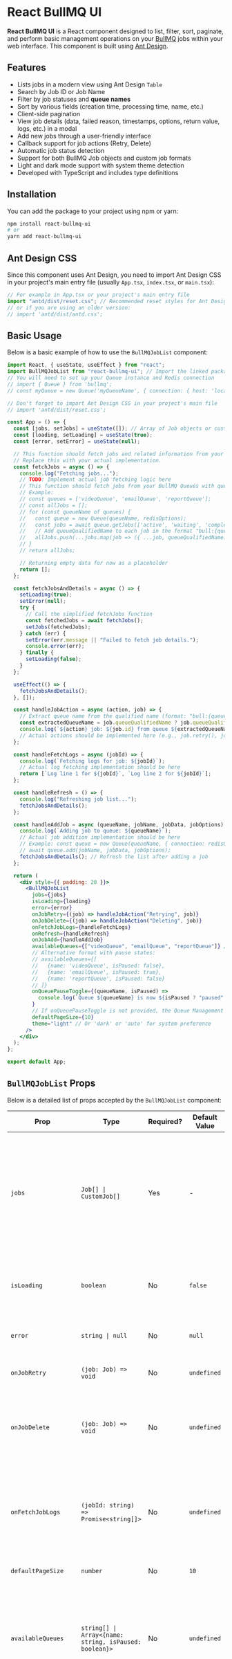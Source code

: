 # React BullMQ UI

**React BullMQ UI** is a React component designed to list, filter, sort, paginate, and perform basic management operations on your [BullMQ](https://bullmq.io/) jobs within your web interface. This component is built using [Ant Design](https://ant.design/).

## Features

- Lists jobs in a modern view using Ant Design `Table`
- Search by Job ID or Job Name
- Filter by job statuses and **queue names**
- Sort by various fields (creation time, processing time, name, etc.)
- Client-side pagination
- View job details (data, failed reason, timestamps, options, return value, logs, etc.) in a modal
- Add new jobs through a user-friendly interface
- Callback support for job actions (Retry, Delete)
- Automatic job status detection
- Support for both BullMQ Job objects and custom job formats
- Light and dark mode support with system theme detection
- Developed with TypeScript and includes type definitions

## Installation

You can add the package to your project using npm or yarn:

```bash
npm install react-bullmq-ui
# or
yarn add react-bullmq-ui
```

## Ant Design CSS

Since this component uses Ant Design, you need to import Ant Design CSS in your project's main entry file (usually `App.tsx`, `index.tsx`, or `main.tsx`):

```jsx
// For example in App.tsx or your project's main entry file
import "antd/dist/reset.css"; // Recommended reset styles for Ant Design v5+
// or if you are using an older version:
// import 'antd/dist/antd.css';
```

## Basic Usage

Below is a basic example of how to use the `BullMQJobList` component:

```jsx
import React, { useState, useEffect } from "react";
import BullMQJobList from "react-bullmq-ui"; // Import the linked package
// You will need to set up your Queue instance and Redis connection
// import { Queue } from 'bullmq';
// const myQueue = new Queue('myQueueName', { connection: { host: 'localhost', port: 6379 } });

// Don't forget to import Ant Design CSS in your project's main file
// import 'antd/dist/reset.css';

const App = () => {
  const [jobs, setJobs] = useState([]); // Array of Job objects or custom job data
  const [loading, setLoading] = useState(true);
  const [error, setError] = useState(null);

  // This function should fetch jobs and related information from your BullMQ Queues.
  // Replace this with your actual implementation.
  const fetchJobs = async () => {
    console.log("Fetching jobs...");
    // TODO: Implement actual job fetching logic here
    // This function should fetch jobs from your BullMQ Queues with queue info
    // Example:
    // const queues = ['videoQueue', 'emailQueue', 'reportQueue'];
    // const allJobs = [];
    // for (const queueName of queues) {
    //   const queue = new Queue(queueName, redisOptions);
    //   const jobs = await queue.getJobs(['active', 'waiting', 'completed', 'failed', 'delayed']);
    //   // Add queueQualifiedName to each job in the format "bull:{queueName}"
    //   allJobs.push(...jobs.map(job => ({ ...job, queueQualifiedName: `bull:${queueName}` })));
    // }
    // return allJobs;

    // Returning empty data for now as a placeholder
    return [];
  };

  const fetchJobsAndDetails = async () => {
    setLoading(true);
    setError(null);
    try {
      // Call the simplified fetchJobs function
      const fetchedJobs = await fetchJobs();
      setJobs(fetchedJobs);
    } catch (err) {
      setError(err.message || "Failed to fetch job details.");
      console.error(err);
    } finally {
      setLoading(false);
    }
  };

  useEffect(() => {
    fetchJobsAndDetails();
  }, []);

  const handleJobAction = async (action, job) => {
    // Extract queue name from the qualified name (format: "bull:{queueName}")
    const extractedQueueName = job.queueQualifiedName ? job.queueQualifiedName.replace(/^bull:/, '') : 'unknown';
    console.log(`${action} job: ${job.id} from queue ${extractedQueueName}`);
    // Actual actions should be implemented here (e.g., job.retry(), job.remove())
  };

  const handleFetchLogs = async (jobId) => {
    console.log(`Fetching logs for job: ${jobId}`);
    // Actual log fetching implementation should be here
    return [`Log line 1 for ${jobId}`, `Log line 2 for ${jobId}`];
  };

  const handleRefresh = () => {
    console.log("Refreshing job list...");
    fetchJobsAndDetails();
  };

  const handleAddJob = async (queueName, jobName, jobData, jobOptions) => {
    console.log(`Adding job to queue: ${queueName}`);
    // Actual job addition implementation should be here
    // Example: const queue = new Queue(queueName, { connection: redisOptions });
    // await queue.add(jobName, jobData, jobOptions);
    fetchJobsAndDetails(); // Refresh the list after adding a job
  };

  return (
    <div style={{ padding: 20 }}>
      <BullMQJobList
        jobs={jobs}
        isLoading={loading}
        error={error}
        onJobRetry={(job) => handleJobAction("Retrying", job)}
        onJobDelete={(job) => handleJobAction("Deleting", job)}
        onFetchJobLogs={handleFetchLogs}
        onRefresh={handleRefresh}
        onJobAdd={handleAddJob}
        availableQueues={["videoQueue", "emailQueue", "reportQueue"]} // Simple array of strings format
        // Alternative format with pause states:
        // availableQueues={[
        //   {name: 'videoQueue', isPaused: false},
        //   {name: 'emailQueue', isPaused: true},
        //   {name: 'reportQueue', isPaused: false}
        // ]}
        onQueuePauseToggle={(queueName, isPaused) =>
          console.log(`Queue ${queueName} is now ${isPaused ? "paused" : "active"}`)
        }
        // If onQueuePauseToggle is not provided, the Queue Management modal will show queue states as read-only
        defaultPageSize={10}
        theme="light" // Or 'dark' or 'auto' for system preference
      />
    </div>
  );
};

export default App;
```

## `BullMQJobList` Props

Below is a detailed list of props accepted by the `BullMQJobList` component:

| Prop                 | Type                                                                                    | Required? | Default Value | Description                                                                                                                                                                                                                 |
| -------------------- | --------------------------------------------------------------------------------------- | --------- | ------------- | --------------------------------------------------------------------------------------------------------------------------------------------------------------------------------------------------------------------------- |
| `jobs`               | `Job[] \| CustomJob[]`                                                                  | Yes       | -             | Array of BullMQ `Job` objects or custom job objects to display. Job states are automatically detected using the `status` field and queue names are extracted from the `queueQualifiedName` field (format: "bull:{queueName}") in each job. |
| `isLoading`          | `boolean`                                                                               | No        | `false`       | Indicates if the job list is loading. Used for a general loading indicator when the entire list is empty or being updated.                                                                                                  |
| `error`              | `string \| null`                                                                        | No        | `null`        | Displays an error message if an error occurs while loading jobs.                                                                                                                                                            |
| `onJobRetry`         | `(job: Job) => void`                                                                    | No        | `undefined`   | Callback invoked when a job is retried (via the "Retry" button).                                                                                                                                                            |
| `onJobDelete`        | `(job: Job) => void`                                                                    | No        | `undefined`   | Callback invoked when a job is deleted (via the "Delete" button). The `jobs` list is expected to be updated after this call.                                                                                                |
| `onFetchJobLogs`     | `(jobId: string) => Promise<string[]>`                                                  | No        | `undefined`   | Asynchronous callback invoked to fetch job logs when the "Logs" tab is opened in the job detail modal. Takes `jobId` and should return a `Promise` resolving to an array of log strings.                                    |
| `defaultPageSize`    | `number`                                                                                | No        | `10`          | Default number of jobs per page.                                                                                                                                                                                            |
| `availableQueues`    | `string[] \| Array<{name: string, isPaused: boolean}>`                                  | No        | `undefined`   | List of queue names or queue objects to display in the queue filter dropdown. Two formats are supported: simple array of strings or array of objects with pause states. If not provided, queue names are derived from jobs. |
| `refreshInterval`    | `number`                                                                                | No        | `5000`        | Interval in milliseconds for auto refresh. This is used when auto refresh is enabled via the UI toggle.                                                                                                                     |
| `onQueuePauseToggle` | `(queueName: string, isPaused: boolean) => void`                                        | No        | `undefined`   | Callback invoked when a queue is paused or resumed (via the queue dropdown actions). Takes `queueName` and `isPaused` parameters.                                                                                           |
| `onRefresh`          | `() => void`                                                                            | No        | `undefined`   | Callback invoked when manual refresh is triggered (via the refresh button). Use this to update your `jobs` prop.                                                                                                            |
| `onJobAdd`           | `(queueName: string, jobName: string, jobData: any, jobOptions?: any) => Promise<void>` | No        | `undefined`   | Callback invoked when a new job is added (via the "Add Job" button). Takes `queueName`, `jobName`, `jobData` and optional `jobOptions` parameters.                                                                          |
| `theme`              | `'light' \| 'dark' \| 'auto'`                                                           | No        | `'light'`     | Sets the theme for the component. 'light' for light mode, 'dark' for dark mode, or 'auto' to use the system preference.                                                                                                     |

### Action Buttons Display Logic

The Actions column in the job list table is displayed conditionally:

- If none of the action handlers (`onJobRetry`, `onJobDelete`, `onFetchJobLogs`) are provided, the entire Actions column will be hidden.
- When at least one of these handlers is provided, the Actions column will be displayed.
- Each button within the Actions column is also conditionally displayed:
  - The "Details" button only appears when `onFetchJobLogs` is provided
  - The "Retry" button only appears when `onJobRetry` is provided
  - The "Delete" button only appears when `onJobDelete` is provided

This allows you to customize which actions are available to users without showing empty action columns or disabled buttons.

### Theme Support

BullMQJobList supports light and dark themes, as well as automatic system theme detection:

```jsx
// Light mode (default)
<BullMQJobList theme="light" {...otherProps} />

// Dark mode
<BullMQJobList theme="dark" {...otherProps} />

// Auto mode - uses the system preference
<BullMQJobList theme="auto" {...otherProps} />
```

The theme setting affects all UI components including the job table, modals, buttons, and other elements. When using 'auto' mode, the component will automatically switch between light and dark themes based on the user's system preferences.

### `JobOptions` Interface for `onJobAdd`

When using the `onJobAdd` prop, you can provide job options using the `JobOptions` interface:

```typescript
interface JobOptions {
  delay?: number; // Delay before processing the job (in ms)
  attempts?: number; // Number of attempts if job fails
  backoff?:
    | number
    | {
        // Backoff strategy for failed jobs
        type: string; // Backoff type ("fixed" or "exponential")
        delay: number; // Initial delay between retries (in ms)
      };
  lifo?: boolean; // Add job to the right end of the queue (Last In, First Out)
  timeout?: number; // Job timeout (in ms)
  priority?: number; // Job priority (higher numbers = higher priority)
  removeOnComplete?:
    | boolean
    | number
    | {
        count: number; // Maximum number of completed jobs to keep
        age: number; // Maximum age in seconds of completed jobs to keep
      };
  removeOnFail?:
    | boolean
    | number
    | {
        count: number; // Maximum number of failed jobs to keep
        age: number; // Maximum age in seconds of failed jobs to keep
      };
  stackTraceLimit?: number; // Limit stack trace size for errors
  repeat?: {
    pattern?: string; // Cron pattern for recurring jobs
    count?: number; // Number of times the job should repeat
    tz?: string; // Timezone
    endDate?: Date | string | number; // End date for recurring jobs
    limit?: number; // Maximum number of jobs to create
    every?: number; // Repeat every n milliseconds
    cron?: string; // Cron expression
  };
  jobId?: string; // Custom job ID
}
```

Example of using `onJobAdd` with job options:

```javascript
const handleAddJob = async (queueName, jobName, jobData, jobOptions) => {
  // Example job options
  const options = {
    delay: 5000, // 5 second delay
    attempts: 3, // Retry 3 times if failed
    removeOnComplete: true, // Remove job after completion
    priority: 2, // Higher priority
  };

  const queue = new Queue(queueName, { connection: redisOptions });
  await queue.add(jobName, jobData, jobOptions || options);

  // Refresh job list
  fetchJobs();
};

// ...

<BullMQJobList
  // ...other props
  onJobAdd={handleAddJob}
  availableQueues={["videoQueue", "emailQueue", "reportQueue"]}
  // Optional: provide onQueuePauseToggle to enable queue pause/resume controls
  onQueuePauseToggle={(queueName, isPaused) =>
    console.log(`Queue ${queueName} is now ${isPaused ? "paused" : "active"}`)
  }
  // Without onQueuePauseToggle, queue states are displayed as read-only
/>;
```

## Expected Properties for Job Objects

The `BullMQJobList` component is designed to work with both BullMQ `Job` objects and custom job formats. At minimum, job objects should include:

### Required Properties

- `id: string | number`: Unique ID of the job
- `name: string`: Name of the job
- `timestamp: number`: Timestamp (milliseconds) of when the job was created
- `queueQualifiedName: string`: Qualified name of the queue in format "bull:{queueName}" (BullMQ standard format)

### Optional Properties

- `data?: any`: Data payload of the job
- `opts?: object`: Options used when the job was created
- `processedOn?: number`: Timestamp of when the job started processing
- `finishedOn?: number`: Timestamp of when the job was completed or failed
- `failedReason?: string`: Error message if the job failed
- `stacktrace?: string[]`: Stack trace if the job failed
- `attemptsMade?: number`: Number of times the job has been attempted
- `delay?: number`: Duration (milliseconds) for which the job is delayed
- `progress?: number | object | string | boolean`: Progress of the job
- `returnValue?: any` or `returnvalue?: any`: Return value if the job completed successfully

The component automatically determines job status from BullMQ job properties:
- `finishedOn` + `failedReason` present = "failed"
- `finishedOn` present, no `failedReason` = "completed"
- `processedOn` present, no `finishedOn` = "active"
- `delay` set in the future = "delayed"
- If job has `isPaused` = "paused"
- If job has `parent` = "waiting-children"
- Otherwise = "waiting"

## Action and Log Callbacks

- **Action Callbacks (`onJobRetry`, `onJobDelete`):**
  These functions are called when the respective button is clicked and receive the `Job` object as a parameter. Within these functions, you should call the appropriate methods on your BullMQ `Queue` instance (or directly on the `Job` instance, e.g., `job.retry()`, `job.remove()`, or `queue.retryJobs([job.id])`, etc.).
  After the action is complete, it's recommended to update the `jobs` props (e.g., by re-fetching via your `fetchJobsAndDetails()` function) to refresh the UI.

- **`onFetchJobLogs((jobId: string) => Promise<string[]>)`:**
  This function is called when the "Logs" tab is opened in a job's detail modal. It receives the `jobId` as a parameter and expects a `Promise` that resolves to an array of strings (log lines) for that job.
  Example implementation:

  ```javascript
  const fetchLogsForJob = async (jobId) => {
    // const queue = new Queue('myQueueName'); // Get the relevant queue
    // const { logs } = await queue.getJobLogs(jobId, 0, 200); // Get first 200 log lines
    // return logs;
    return [`Log 1 for ${jobId}`, `Log 2 for ${jobId}`]; // Example
  };
  ```

- **`onJobAdd((queueName: string, jobName: string, jobData: any, jobOptions?: any) => Promise<void>)`:**
  This function is called when a new job is added via the "Add Job" button. It receives the queue name, job name, job data, and optional job options as parameters and should add the job to the specified queue.
  Example implementation:
  ```javascript
  const handleAddJob = async (queueName, jobName, jobData, jobOptions) => {
    const queue = new Queue(queueName, { connection: redisOptions });
    await queue.add(jobName, jobData, jobOptions);
    // Then refresh your job list
    fetchJobs();
  };
  ```

## Testing

This project uses Jest and React Testing Library for unit testing.

### Running Tests

To run the tests:

```bash
# Run tests once
npm run test

# Run tests in watch mode
npm run test:watch

# Run tests with standard coverage
npm run test:coverage

# Run tests with enhanced coverage reporting (recommended)
npm run test:coverage:enhanced

# Debug failing tests
npm run test:debug
```

### Coverage Configuration

The Jest configuration includes comprehensive coverage reporting for both TypeScript (.ts) and React TypeScript (.tsx) files:

```javascript
collectCoverageFrom: [
  'src/**/*.{ts,tsx}',   // Include all .ts and .tsx files in src/
  '!**/node_modules/**', // Exclude node_modules
  '!**/dist/**',         // Exclude build output
  '!**/index.{ts,tsx}',  // Exclude index files
  '!**/types.{ts,tsx}'   // Exclude type definition files
],
coverageProvider: 'v8',
coverageReporters: ['text', 'lcov', 'clover', 'html'],
forceCoverageMatch: ['**/*.{ts,tsx}']
```

We've implemented a comprehensive approach to ensure accurate coverage reporting for React components:

1. **Enhanced Coverage Script**: A dedicated script (`npm run test:coverage:enhanced`) that optimizes Jest settings for proper coverage reporting
2. **Component Rendering**: Components are actually rendered with minimal props in the coverage helper, ensuring their code is executed
3. **Multi-tier Preloading**: Three different approaches to component loading, ensuring they work in different environments:
   - TypeScript direct import with rendering
   - Dynamic imports with async handling
   - Legacy jest.requireActual imports

This approach ensures that coverage reports accurately reflect code usage in both utility files and React components.

#### Getting Accurate Coverage Reports

For the most accurate coverage reports:

```bash
# Clear Jest cache first
npm run test -- --clearCache

# Then run coverage with no cache
npm run test:coverage -- --no-cache
```

#### Troubleshooting Coverage Issues

If you encounter zero coverage for `.tsx` files despite having tests, try these solutions:

1. Ensure your tests are correctly importing and rendering the components
2. Check the console output during testing for component loading errors
3. Add any new components to both loader files in `__tests__/helpers/`
4. Verify that both the component and its test have matching paths and imports
5. Run with explicit coverage flag: `npm test -- --coverage --collectCoverageFrom='src/**/*.{ts,tsx}'`

## Contributing

Contributions are welcome! Please open an issue or submit a pull request.

## Acknowledgements

This package was developed with the assistance of GitHub Copilot and Claude 3.7 Sonnet AI. We appreciate the AI tools that help improve developer productivity while respecting human creativity and expertise.

## License

ISC

